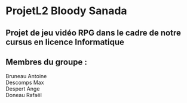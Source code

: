 # ProjetL2 Bloody Sanada

## Projet de jeu vidéo RPG dans le cadre de notre cursus en licence Informatique

## Membres du groupe :
Bruneau Antoine <br />
Descomps Max <br />
Despert Ange <br />
Doneau Rafaël <br />

